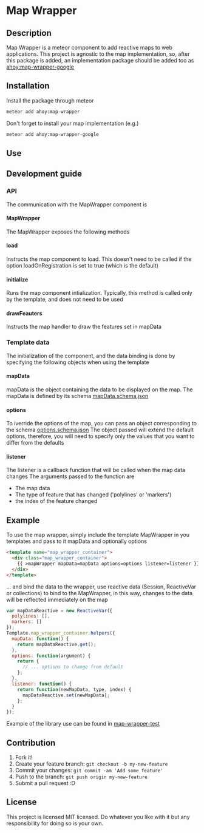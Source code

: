 # Map Wrapper #

## Description ##

Map Wrapper is a meteor component to add reactive maps to web applications.
This project is agnostic to the map implementation, so, after this package is 
added, an implementation package should be added too as
[ahoy:map-wrapper-google](https://github.com/ahoyonline/map-wrapper-google)

## Installation ##

Install the package through meteor
```sh
meteor add ahoy:map-wrapper
```
Don't forget to install your map implementation (e.g.)
```sh
meteor add ahoy:map-wrapper-google
```

## Use ##

## Development guide ##

### API ###

The communication with the MapWrapper component is 

#### MapWrapper ####

The MapWrapper exposes the following methods

#### load ####

Instructs the map component to load. This doesn't need to be called if the 
option loadOnRegistration is set to true (which is the default)

#### initialize ####

Runs the map component intialization. Typically, this method is called only
by the template, and does not need to be used

#### drawFeauters ####

Instructs the map handler to draw the features set in mapData

### Template data ###

The initialization of the component, and the data binding is done by specifying 
the following objects when using the template

#### mapData ####
mapData is the object containing the data to be displayed on the map.
The mapData is defined by its schema [mapData.schema.json](mapData.schema.json)

#### options ####
To iverride the options of the map, you can pass an object corresponding 
to the schema [options.schema.json](options.schema.json)
The object passed will extend the default options, therefore, you will need
to specify only the values that you want to differ from the defaults

#### listener ####
The listener is a callback function that will be called when the map data changes
The arguments passed to the function are

* The map data
* The type of feature that has changed ('polylines' or 'markers')
* the index of the feature changed

## Example ##

To use the map wrapper, simply include the template MapWrapper in you templates
and pass to it mapData and optionally options

```html
<template name="map_wrapper_container">
  <div class="map_wrapper_container">
    {{ >mapWrapper mapData=mapData options=options listener=listener }}
  </div>
</template>
```

... and bind the data to the wrapper, use reactive data (Session, ReactiveVar 
or collections) to bind to the MapWrapper, in this way, changes to the data 
will be reflected immediately on the map
```javascript
var mapDataReactive = new ReactiveVar({
  polylines: [],
  markers: []
});
Template.map_wrapper_container.helpers({
  mapData: function() {
    return mapDataReactive.get();
  },
  options: function(argument) {
    return {
      // ... options to change from default
    };
  },
  listener: function() {
    return function(newMapData, type, index) {
      mapDataReactive.set(newMapData);
    };
  }
});
```

Example of the library use can be found in 
[map-wrapper-test](https://github.com/ahoyonline/map-wrapper-test)

## Contribution ##

1. Fork it!
2. Create your feature branch: `git checkout -b my-new-feature`
3. Commit your changes: `git commit -am 'Add some feature'`
4. Push to the branch: `git push origin my-new-feature`
5. Submit a pull request :D

## License ##

This project is licensed MIT licensed. Do whatever you like with it but any responsibility for doing so is your own.
